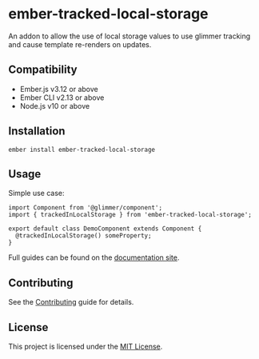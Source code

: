 ember-tracked-local-storage
==============================================================================

An addon to allow the use of local storage values to use glimmer tracking and cause template re-renders on updates.


Compatibility
------------------------------------------------------------------------------

* Ember.js v3.12 or above
* Ember CLI v2.13 or above
* Node.js v10 or above


Installation
------------------------------------------------------------------------------

```
ember install ember-tracked-local-storage
```

Usage
------------------------------------------------------------------------------

Simple use case:
```
import Component from '@glimmer/component';
import { trackedInLocalStorage } from 'ember-tracked-local-storage';

export default class DemoComponent extends Component {
  @trackedInLocalStorage() someProperty;
}
```

Full guides can be found on the [documentation site](https://leadfeeder.github.io/ember-tracked-local-storage).



Contributing
------------------------------------------------------------------------------

See the [Contributing](CONTRIBUTING.md) guide for details.


License
------------------------------------------------------------------------------

This project is licensed under the [MIT License](LICENSE.md).
